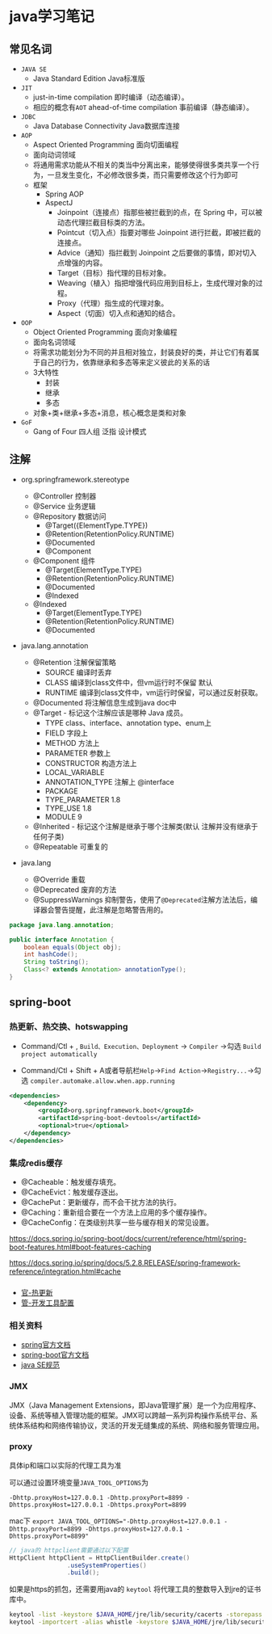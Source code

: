 # java学习笔记

## 常见名词

- `JAVA SE`
  - Java Standard Edition Java标准版
- `JIT`
  - just-in-time compilation 即时编译（动态编译）。
  - 相应的概念有`AOT` ahead-of-time compilation 事前编译（静态编译）。
- `JDBC`
  - Java Database Connectivity Java数据库连接
- `AOP`
  - Aspect Oriented Programming 面向切面编程
  - 面向动词领域
  - 将通用需求功能从不相关的类当中分离出来，能够使得很多类共享一个行为，一旦发生变化，不必修改很多类，而只需要修改这个行为即可
  - 框架
    - Spring AOP
    - AspectJ
      - Joinpoint（连接点）指那些被拦截到的点，在 Spring 中，可以被动态代理拦截目标类的方法。
      - Pointcut（切入点）指要对哪些 Joinpoint 进行拦截，即被拦截的连接点。
      - Advice（通知）指拦截到 Joinpoint 之后要做的事情，即对切入点增强的内容。
      - Target（目标）指代理的目标对象。
      - Weaving（植入）指把增强代码应用到目标上，生成代理对象的过程。
      - Proxy（代理）指生成的代理对象。
      - Aspect（切面）切入点和通知的结合。
- `OOP`
  - Object Oriented Programming 面向对象编程
  - 面向名词领域
  - 将需求功能划分为不同的并且相对独立，封装良好的类，并让它们有着属于自己的行为，依靠继承和多态等来定义彼此的关系的话
  - 3大特性
    - 封装
    - 继承
    - 多态
  - 对象+类+继承+多态+消息，核心概念是类和对象
- `GoF`
  - Gang of Four 四人组 泛指 设计模式


## 注解

- org.springframework.stereotype
  - @Controller 控制器
  - @Service 业务逻辑
  - @Repository  数据访问
    - @Target({ElementType.TYPE})
    - @Retention(RetentionPolicy.RUNTIME)
    - @Documented
    - @Component
  - @Component 组件
    - @Target(ElementType.TYPE)
    - @Retention(RetentionPolicy.RUNTIME)
    - @Documented
    - @Indexed
  - @Indexed
    - @Target(ElementType.TYPE)
    - @Retention(RetentionPolicy.RUNTIME)
    - @Documented

- java.lang.annotation
  - @Retention 注解保留策略
    - SOURCE 编译时丢弃
    - CLASS 编译到class文件中，但vm运行时不保留 默认
    - RUNTIME 编译到class文件中，vm运行时保留，可以通过反射获取。
  - @Documented 将注解信息生成到java doc中
  - @Target - 标记这个注解应该是哪种 Java 成员。
    - TYPE class、interface、annotation type、enum上
    - FIELD 字段上
    - METHOD 方法上
    - PARAMETER 参数上
    - CONSTRUCTOR 构造方法上
    - LOCAL_VARIABLE
    - ANNOTATION_TYPE 注解上 @interface
    - PACKAGE
    - TYPE_PARAMETER 1.8
    - TYPE_USE 1.8
    - MODULE 9
  - @Inherited - 标记这个注解是继承于哪个注解类(默认 注解并没有继承于任何子类)
  - @Repeatable 可重复的
- java.lang
  - @Override 重载
  - @Deprecated 废弃的方法
  - @SuppressWarnings 抑制警告，使用了`@Deprecated`注解方法法后，编译器会警告提醒，此注解是忽略警告用的。


```java
package java.lang.annotation;

public interface Annotation {
    boolean equals(Object obj);
    int hashCode();
    String toString();
    Class<? extends Annotation> annotationType();
}

```

## spring-boot


### 热更新、热交换、hotswapping

- Command/Ctl + , `Build、Execution、Deployment` -> `Compiler` ->勾选 `Build project automatically`

- Command/Ctl + Shift + A或者导航栏`Help`->`Find Action`->`Registry...`->勾选 `compiler.automake.allow.when.app.running`

```xml
<dependencies>
    <dependency>
        <groupId>org.springframework.boot</groupId>
        <artifactId>spring-boot-devtools</artifactId>
        <optional>true</optional>
    </dependency>
</dependencies>
```


### 集成redis缓存

- @Cacheable：触发​​缓存填充。
- @CacheEvict：触发​​缓存逐出。
- @CachePut：更新缓存，而不会干扰方法的执行。
- @Caching：重新组合要在一个方法上应用的多个缓存操作。
- @CacheConfig：在类级别共享一些与缓存相关的常见设置。

https://docs.spring.io/spring-boot/docs/current/reference/html/spring-boot-features.html#boot-features-caching

https://docs.spring.io/spring/docs/5.2.8.RELEASE/spring-framework-reference/integration.html#cache

###

- [官-热更新](https://docs.spring.io/spring-boot/docs/current-SNAPSHOT/reference/htmlsingle/#howto-hotswapping)
- [管-开发工具配置](https://docs.spring.io/spring-boot/docs/current-SNAPSHOT/reference/htmlsingle/#using-boot-devtools)


### 相关资料

- [spring官方文档](https://docs.spring.io/spring/docs/current/spring-framework-reference/)
- [spring-boot官方文档](https://docs.spring.io/spring-boot/docs/current-SNAPSHOT/reference/htmlsingle/)
- [java SE规范](https://docs.oracle.com/javase/specs/index.html)

### JMX

JMX（Java Management Extensions，即Java管理扩展）是一个为应用程序、设备、系统等植入管理功能的框架。JMX可以跨越一系列异构操作系统平台、系统体系结构和网络传输协议，灵活的开发无缝集成的系统、网络和服务管理应用。

### proxy

具体ip和端口以实际的代理工具为准

可以通过设置环境变量`JAVA_TOOL_OPTIONS`为

```env
-Dhttp.proxyHost=127.0.0.1 -Dhttp.proxyPort=8899 -Dhttps.proxyHost=127.0.0.1 -Dhttps.proxyPort=8899
```

mac下 `export JAVA_TOOL_OPTIONS="-Dhttp.proxyHost=127.0.0.1 -Dhttp.proxyPort=8899 -Dhttps.proxyHost=127.0.0.1 -Dhttps.proxyPort=8899"`

```java
// java的 httpclient需要通过以下配置
HttpClient httpClient = HttpClientBuilder.create()
                .useSystemProperties()
                .build();
```

如果是https的抓包，还需要用java的 `keytool` 将代理工具的整数导入到jre的证书库中。

```sh
keytool -list -keystore $JAVA_HOME/jre/lib/security/cacerts -storepass changeit -noprompt
keytool -importcert -alias whistle -keystore $JAVA_HOME/jre/lib/security/cacerts -storepass changeit -noprompt -file ~/Downloads/rootCA.crt
```
